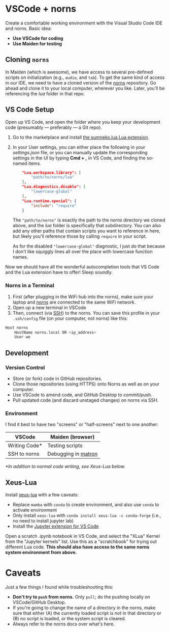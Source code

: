 # VSCode + norns

Create a comfortable working environment with the Visual Studio Code IDE and norns. Basic idea:

- **Use VSCode for coding**
- **Use Maiden for testing**

## Cloning `norns`

In Maiden (which is awesome), we have access to several pre-defined scripts on initialization (e.g., `audio`, and `tab`). To get the same kind of access in our IDE, we need to have a cloned version of the [norns](https://github.com/monome/norns) repository. Go ahead and clone it to your local computer, wherever you like. Later, you'll be referencing the *lua* folder in that repo.

## VS Code Setup

Open up VS Code, and open the folder where you keep your development code (presumably — preferably — a Git repo). 

1. Go to the marketplace and install [the sumneko.lua Lua extension](https://marketplace.visualstudio.com/items?itemName=sumneko.lua). 
   
2. In your User settings, you can either place the following in your *settings.json* file, or you can manually update the corresponding settings in the UI by typing **Cmd + ,** in VS Code, and finding the so-named items.

    ```json
        "Lua.workspace.library": [
            "path/to/norns/lua"
        ],
        "Lua.diagnostics.disable": [
            "lowercase-global"
        ],
        "Lua.runtime.special": {
            "include": "require"
        }
    ```
    The `"path/to/norns"` is exactly the path to the *norns* directory we cloned above, and the *lua* folder is specifically that subdirectory. You can also add any other paths that contain scripts you want to reference in here, but likely you'll reference those by calling `require` in your script.

    As for the disabled `"lowercase-global"` diagnostic, I just do that because I don't like squiggly lines all over the place with lowercase function names.

Now we should have all the wonderful autocompletion tools that VS Code and the Lua extension have to offer! Sleep soundly.

### Norns in a Terminal

1. First (after plugging in the WiFi hub into the norns), make sure your laptop and [norns](https://monome.org/docs/norns/wifi-files/#wifi-connect) are connected to the same WiFi network.
2. Open up a new terminal in VSCode
3. Then, connect (via [SSH](https://monome.org/docs/norns/advanced-access/#ssh)) to the norns. You can save this profile in your `.ssh/config` file (on your computer, not norns) like this:

```bash
Host norns
    HostName norns.local OR <ip_address>
    User we
```

## Development

### Version Control

- Store (or fork) code in GitHub repositories.
- Clone those repositories (using HTTPS) onto Norns as well as on your computer.
- Use VSCode to amend code, and GitHub Desktop to commit/push.
- Pull updated code (and discard unstaged changes) on norns via SSH.

### Environment

I find it best to have two "screens" or "half-screens" next to one another:

| VSCode        | Maiden (browser)                                             |
| ------------- | ------------------------------------------------------------ |
| Writing Code* | Testing scripts                                              |
| SSH to norns  | Debugging in [matron](https://monome.org/docs/norns/maiden/#repl) |

*\*In addition to normal code writing, see Xeus-Lua below.*

## Xeus-Lua

Install [xeus-lua](https://github.com/jupyter-xeus/xeus-lua?tab=readme-ov-file#installation) with a few caveats:

- Replace `mamba` with `conda` to create environment, and also use `conda` to activate environment
- Only install `xeus-lua` with `conda install xeus-lua -c conda-forge` (i.e., no need to install jupyter lab)
- Install the [Jupyter extension for VS Code](https://marketplace.visualstudio.com/items?itemName=ms-toolsai.jupyter)

Open a scratch .ipynb notebook in VS Code, and select the "XLua" Kernel from the "Jupyter kernels" list. Use this as a "scratchbook" for trying out different Lua code. **This should also have access to the same norns system environment from above.**

# Caveats

Just a few things I found while troubleshooting this:

- **Don't try to `push` from norns.** Only `pull`; do the pushing locally on VSCode/GitHub Desktop.  
- If you're going to change the name of a directory in the norns, make sure that either (A) the currently loaded script is *not* in that directory or (B) no script is loaded, or the system script is cleared.
- Always refer to the norns docs over what's here.
